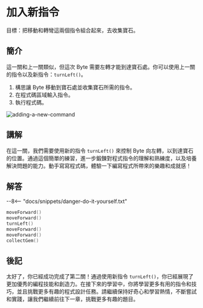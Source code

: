# 加入新指令

目標：把移動和轉彎這兩個指令組合起來，去收集寶石。

## 簡介

這一關和上一關類似，但這次 Byte 需要左轉才能到達寶石處。你可以使用上一關的指令以及新指令：`turnLeft()`。

1. 構思讓 Byte 移動到寶石處並收集寶石所需的指令。
2. 在程式碼區域輸入指令。
3. 執行程式碼。

![adding-a-new-command](https://imagedelivery.net/cdkaXPuFls5qlrh3GM4hfA/e7c83239-7b69-4363-25a5-1c75f53db600/public)

## 講解

在這一關，我們需要使用新的指令 `turnLeft()` 來控制 Byte 向左轉，以到達寶石的位置。通過這個簡單的練習，進一步鍛鍊對程式指令的理解和熟練度，以及培養解決問題的能力。動手寫寫程式碼，體驗一下編寫程式所帶來的樂趣和成就感！

## 解答

--8<-- "docs/snippets/danger-do-it-yourself.txt"

```swift linenums="1"
moveForward()
moveForward()
turnLeft()
moveForward()
moveForward()
collectGem()
```

## 後記

太好了，你已經成功完成了第二關！通過使用新指令 `turnLeft()`，你已經展現了更加優秀的編程技能和創造力。在接下來的學習中，你將學習更多有用的指令和技巧，並且挑戰更多有趣的程式設計任務。請繼續保持好奇心和學習熱情，不斷嘗試和實踐，讓我們繼續前往下一章，挑戰更多有趣的題目。

